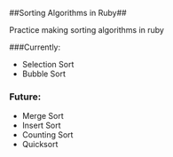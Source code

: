 ##Sorting Algorithms in Ruby##

Practice making sorting algorithms in ruby

###Currently:
 * Selection Sort
 * Bubble Sort
 
### Future:
 * Merge Sort
 * Insert Sort
 * Counting Sort
 * Quicksort
